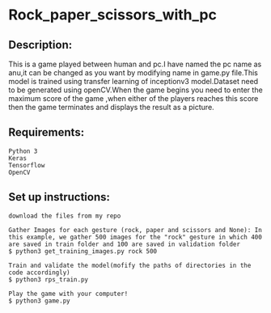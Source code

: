 
# Rock_paper_scissors_with_pc

## Description:

This is a game played between human and pc.I have named the pc name as anu,it can be changed as you want by modifying name in game.py file.This model is trained using transfer learning of inceptionv3 model.Dataset need to be generated using openCV.When the game begins you need to enter the maximum score of the game ,when either of the players reaches this score then the game terminates and displays the result as a picture. 

## Requirements:
```
Python 3
Keras
Tensorflow
OpenCV
```
## Set up instructions:
```
download the files from my repo
```
```
Gather Images for each gesture (rock, paper and scissors and None): In this example, we gather 500 images for the "rock" gesture in which 400 are saved in train folder and 100 are saved in validation folder
$ python3 get_training_images.py rock 500
```
```
Train and validate the model(mofify the paths of directories in the code accordingly)
$ python3 rps_train.py
```
```
Play the game with your computer!
$ python3 game.py
```
